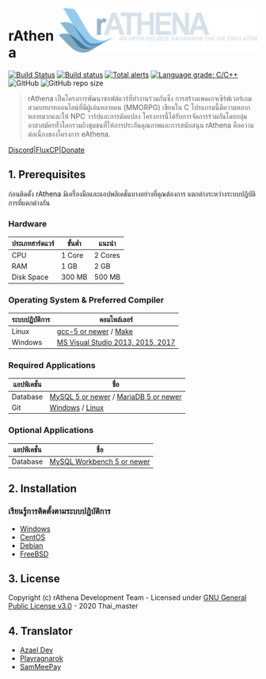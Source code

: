 <img src="branding/logo.png" align="right" height="90" />

# rAthena
[![Build Status](https://travis-ci.org/rathena/rathena.png?branch=master)](https://travis-ci.org/rathena/rathena) [![Build status](https://ci.appveyor.com/api/projects/status/8574b8nlwd57loda/branch/master?svg=true)](https://ci.appveyor.com/project/rAthenaAPI/rathena/branch/master) [![Total alerts](https://img.shields.io/lgtm/alerts/g/rathena/rathena.svg?logo=lgtm&logoWidth=18)](https://lgtm.com/projects/g/rathena/rathena/alerts/) [![Language grade: C/C++](https://img.shields.io/lgtm/grade/cpp/g/rathena/rathena.svg?logo=lgtm&logoWidth=18)](https://lgtm.com/projects/g/rathena/rathena/context:cpp) ![GitHub](https://img.shields.io/github/license/rathena/rathena.svg) ![GitHub repo size](https://img.shields.io/github/repo-size/rathena/rathena.svg)
> rAthena เป็นโครงการพัฒนาซอฟต์แวร์ที่ทำงานร่วมกันซึ่ง การสร้างแพคเกจเซิร์ฟเวอร์เกมสวมบทบาทออนไลน์ที่มีผู้เล่นหลายคน (MMORPG) เขียนใน C โปรแกรมนี้มีความหลากหลายมากและให้ NPC วาร์ปและการดัดแปลง โครงการนี้ได้รับการจัดการร่วมกันโดยกลุ่มอาสาสมัครทั่วโลกรวมถึงชุมชนที่ให้การประกันคุณภาพและการสนับสนุน rAthena คือความต่อเนื่องของโครงการ eAthena.

[Discord](https://discord.gg/ErfhkkK)|[FluxCP](https://github.com/rathena/FluxCP)|[Donate]()

## 1. Prerequisites
ก่อนติดตั้ง rAthena มีเครื่องมือและแอปพลิเคชั่นบางอย่างที่คุณต้องการ
แตกต่างระหว่างระบบปฏิบัติการที่แตกต่างกัน

### Hardware
ประเภทฮาร์ดแวร์ | ขั้นต่ำ | แนะนำ
------|------|------
CPU | 1 Core | 2 Cores
RAM | 1 GB | 2 GB
Disk Space | 300 MB | 500 MB

### Operating System & Preferred Compiler
ระบบปฏิบัติการ | คอมไพล์เลอร์
------|------
Linux  | [gcc-5 or newer](https://www.gnu.org/software/gcc/gcc-5/) / [Make](https://www.gnu.org/software/make/)
Windows | [MS Visual Studio 2013, 2015, 2017](https://www.visualstudio.com/downloads/)

### Required Applications
แอปพิเคชั่น | ชื่อ
------|------
Database | [MySQL 5 or newer](https://www.mysql.com/downloads/) / [MariaDB 5 or newer](https://downloads.mariadb.org/)
Git | [Windows](https://gitforwindows.org/) / [Linux](https://git-scm.com/download/linux)

### Optional Applications
แอปพิเคชั่น | ชื่อ
------|------
Database | [MySQL Workbench 5 or newer](http://www.mysql.com/downloads/workbench/)

## 2. Installation 

### เรียนรู้การติดตั้งตามระบบปฏิบัติการ
  * [Windows](https://github.com/rathena/rathena/wiki/Install-on-Windows)
  * [CentOS](https://github.com/rathena/rathena/wiki/Install-on-Centos)
  * [Debian](https://github.com/rathena/rathena/wiki/Install-on-Debian)
  * [FreeBSD](https://github.com/rathena/rathena/wiki/Install-on-FreeBSD)

## 3. License
Copyright (c) rAthena Development Team - Licensed under [GNU General Public License v3.0](https://github.com/rathena/rathena/blob/master/LICENSE) - 2020 Thai_master

## 4. Translator
  * [Azael Dev](https://github.com/Azael-Dev)
  * [Playragnarok](https://github.com/Playragnarok)
  * [SamMeePay](https://github.com/sammeepay)
